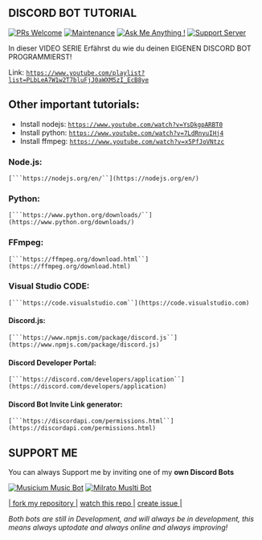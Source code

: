 ## DISCORD BOT TUTORIAL

[![PRs Welcome](https://img.shields.io/badge/PRs-welcome-brightgreen.svg?style=flat-square)](http://makeapullrequest.com)
[![Maintenance](https://img.shields.io/badge/Maintained%3F-yes-green.svg)](https://GitHub.com/Tomato6966/)
[![Ask Me Anything !](https://img.shields.io/badge/Ask%20me-anything-1abc9c.svg)](https://GitHub.com/Tomato6966/Ask-Me-Anything)
[![Support Server](https://img.shields.io/discord/591914197219016707.svg?label=&logo=discord&logoColor=ffffff&color=7389D8&labelColor=6A7EC2)](https://discord.gg/fS6qBSm)

In dieser VIDEO SERIE Erfährst du wie du deinen EIGENEN DISCORD BOT PROGRAMMIERST!

Link: [```https://www.youtube.com/playlist?list=PLbLeA7W1w2T7bluFjJ0aWXM5zI_EcB8ye```](https://www.youtube.com/playlist?list=PLbLeA7W1w2T7bluFjJ0aWXM5zI_EcB8ye)

## Other important tutorials:
 - Install nodejs: [```https://www.youtube.com/watch?v=YsDkgpARBT0```](https://www.youtube.com/watch?v=YsDkgpARBT0)
 - Install python: [```https://www.youtube.com/watch?v=7LdRnyuIHj4```](https://www.youtube.com/watch?v=7LdRnyuIHj4)
 - Install ffmpeg: [```https://www.youtube.com/watch?v=x5PfJoVNtzc```](https://www.youtube.com/watch?v=x5PfJoVNtzc)


### Node.js:
    [```https://nodejs.org/en/``](https://nodejs.org/en/)
### Python: 
    [```https://www.python.org/downloads/``](https://www.python.org/downloads/)
### FFmpeg:
    [```https://ffmpeg.org/download.html``](https://ffmpeg.org/download.html)
### Visual Studio CODE:
    [```https://code.visualstudio.com``](https://code.visualstudio.com)

#### Discord.js:
    [```https://www.npmjs.com/package/discord.js``](https://www.npmjs.com/package/discord.js)
#### Discord Developer Portal:
    [```https://discord.com/developers/application``](https://discord.com/developers/application)
#### Discord Bot Invite Link generator:
    [```https://discordapi.com/permissions.html``](https://discordapi.com/permissions.html)
## SUPPORT ME

You can always Support me by inviting one of my **own Discord Bots**

[![Musicium Music Bot](https://cdn.discordapp.com/attachments/742446682381221938/770055673965707264/test1.png)](dc.musicium.eu)
[![Milrato Muslti Bot](https://cdn.discordapp.com/attachments/742446682381221938/770056826724679680/test1.png)](https://bit.ly/Milrato)

[| fork my repository  |](https://github.com/user/repository/fork)
[watch this repo  |](https://github.com/user/repository/subscription)
[create issue |](https://github.com/user/repository/issues/new)

*Both bots are still in Development, and will always be in development, this means always uptodate and always online and always improving!*
